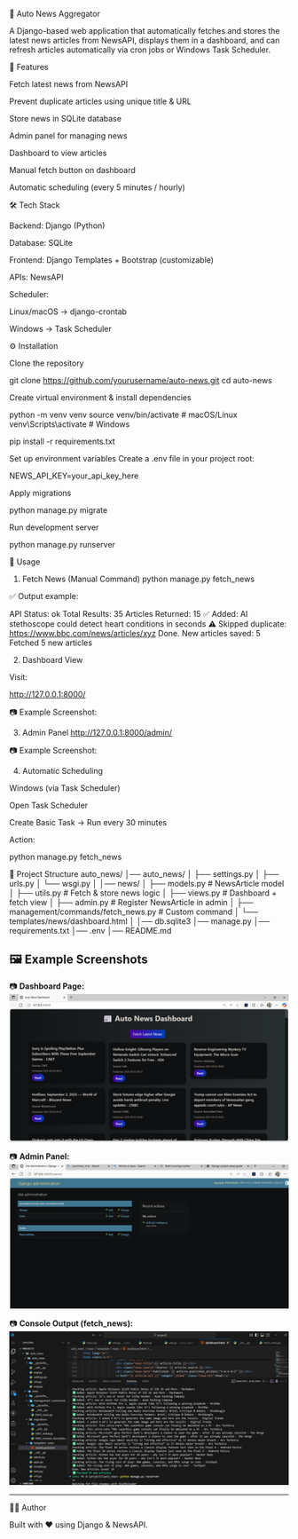 📰 Auto News Aggregator

A Django-based web application that automatically fetches and stores the latest news articles from NewsAPI, displays them in a dashboard, and can refresh articles automatically via cron jobs or Windows Task Scheduler.

📌 Features

Fetch latest news from NewsAPI

Prevent duplicate articles using unique title & URL

Store news in SQLite database

Admin panel for managing news

Dashboard to view articles

Manual fetch button on dashboard

Automatic scheduling (every 5 minutes / hourly)

🛠️ Tech Stack

Backend: Django (Python)

Database: SQLite

Frontend: Django Templates + Bootstrap (customizable)

APIs: NewsAPI

Scheduler:

Linux/macOS → django-crontab

Windows → Task Scheduler

⚙️ Installation

Clone the repository

git clone https://github.com/yourusername/auto-news.git
cd auto-news


Create virtual environment & install dependencies

python -m venv venv
source venv/bin/activate  # macOS/Linux
venv\Scripts\activate     # Windows

pip install -r requirements.txt


Set up environment variables
Create a .env file in your project root:

NEWS_API_KEY=your_api_key_here


Apply migrations

python manage.py migrate


Run development server

python manage.py runserver

🚀 Usage
1. Fetch News (Manual Command)
python manage.py fetch_news


✅ Output example:

API Status: ok
Total Results: 35
Articles Returned: 15
✅ Added: AI stethoscope could detect heart conditions in seconds
⚠️ Skipped duplicate: https://www.bbc.com/news/articles/xyz
Done. New articles saved: 5
Fetched 5 new articles

2. Dashboard View

Visit:

http://127.0.0.1:8000/


📷 Example Screenshot:


3. Admin Panel
http://127.0.0.1:8000/admin/


📷 Example Screenshot:


4. Automatic Scheduling

Windows (via Task Scheduler)

Open Task Scheduler

Create Basic Task → Run every 30 minutes

Action:

python manage.py fetch_news

📂 Project Structure
auto_news/
│── auto_news/
│   ├── settings.py
│   ├── urls.py
│   └── wsgi.py
│
│── news/
│   ├── models.py      # NewsArticle model
│   ├── utils.py       # Fetch & store news logic
│   ├── views.py       # Dashboard + fetch view
│   ├── admin.py       # Register NewsArticle in admin
│   ├── management/commands/fetch_news.py  # Custom command
│   └── templates/news/dashboard.html
│
│── db.sqlite3
│── manage.py
│── requirements.txt
│── .env
│── README.md

## 🖼 Example Screenshots  
📷 **Dashboard Page:**  
![Dashboard](images\dashboard.png)  

📷 **Admin Panel:**  
![Admin](images/admin.png)  

📷 **Console Output (fetch_news):**  
![Console Output](images/console.png)  

---


👨‍💻 Author

Built with ❤️ using Django & NewsAPI.